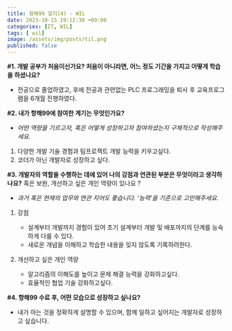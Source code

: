 ```yaml
---
title: 항해99 일지(4) - WIL
date: 2023-10-15 19:12:30 +09:00
categories: [IT, WIL]
tags: [ wil]
image: /assets/img/posts/til.png
published: false
---
```


**#1. 개발 공부가 처음이신가요? 처음이 아니라면, 어느 정도 기간을 가지고 어떻게 학습을 하셨나요?**
- 전공으로 졸업하였고, 후에 전공과 관련없는 PLC 프로그래밍을 퇴사 후 교육프로그램을 6개월 진행하였다.


**#2. 내가 항해99에 참여한 계기는 무엇인가요?**
- *어떤 역량을 기르고자, 혹은 어떻게 성장하고자 참여하셨는지 구체적으로 작성해주세요.*
1. 다양한 개발 기술 경험과 팀프로젝트 개발 능력을 키우고싶다.
2. 코더가 아닌 개발자로 성장하고 싶다.


**#3. 개발자의 역할을 수행하는 데에 있어 나의 강점과 연관된 부분은 무엇이라고 생각하나요?** 
혹은 보완, 개선하고 싶은 개인 역량이 있나요 ?

- *과거 혹은 현재의 업무와 연관 지어도 좋습니다. ‘능력’을 기준으로 고민해주세요.*

1. 강점
	-  설계부터 개발까지 경험이 있어 초기 설계부터 개발 및 배포까지의 단계를 능숙하게 다룰 수 있다. 
	-  새로운 개념을 이해하고 학습한 내용을 잊지 않도록 기록하려한다.
    
    
2. 개선하고 싶은 개인 역량
	-  알고리즘의 이해도를 높이고 문제 해결 능력을 강화하고싶다.
	-  효율적인 협업 기술 강화하고싶다.
	

**#4. 항해99 수료 후, 어떤 모습으로 성장하고 싶나요?**
- 내가 아는 것을 정확하게 설명할 수 있으며, 함께 일하고 싶어지는 개발자로 성장하고 싶습니다.